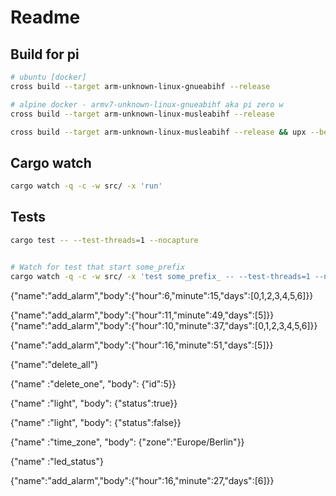 # Readme

## Build for pi

```bash
# ubuntu [docker]
cross build --target arm-unknown-linux-gnueabihf --release

# alpine docker - armv7-unknown-linux-gnueabihf aka pi zero w
cross build --target arm-unknown-linux-musleabihf --release

cross build --target arm-unknown-linux-musleabihf --release && upx --best --lzma target/arm-unknown-linux-musleabihf/release/belugasnooze -o ./belugasnooze_lite_arm
```

## Cargo watch

```sh
cargo watch -q -c -w src/ -x 'run'
```

## Tests

```sh
cargo test -- --test-threads=1 --nocapture


# Watch for test that start some_prefix
cargo watch -q -c -w src/ -x 'test some_prefix_ -- --test-threads=1 --nocapture'
```

{"name":"add_alarm","body":{"hour":6,"minute":15,"days":[0,1,2,3,4,5,6]}}


{"name":"add_alarm","body":{"hour":11,"minute":49,"days":[5]}}
{"name":"add_alarm","body":{"hour":10,"minute":37,"days":[0,1,2,3,4,5,6]}}


{"name":"add_alarm","body":{"hour":16,"minute":51,"days":[5]}}

{"name":"delete_all"}

{"name" :"delete_one", "body": {"id":5}}

{"name" :"light", "body": {"status":true}}

{"name" :"light", "body": {"status":false}}

{"name" :"time_zone", "body": {"zone":"Europe/Berlin"}}

{"name" :"led_status"}


{"name":"add_alarm","body":{"hour":16,"minute":27,"days":[6]}}